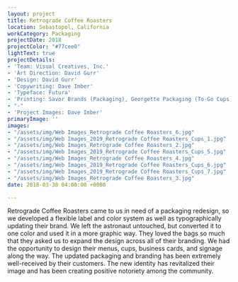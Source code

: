 ```yaml
---
layout: project
title: Retrograde Coffee Roasters
location: Sebastopol, California
workCategory: Packaging
projectDate: 2018
projectColor: "#77cee0"
lightText: true
projectDetails:
- 'Team: Visual Creatives, Inc.'
- 'Art Direction: David Gurr'
- 'Design: David Gurr'
- 'Copywriting: Dave Imber'
- 'Typeface: Futura'
- 'Printing: Savor Brands (Packaging), Georgette Packaging (To-Go Cups)'
- "-"
- 'Project Images: Dave Imber'
primaryImage: ''
images:
- "/assets/img/Web Images_Retrograde Coffee Roasters_6.jpg"
- "/assets/img/Web Images_2019_Retrograde Coffee Roasters_Cups_1.jpg"
- "/assets/img/Web Images_Retrograde Coffee Roasters_2.jpg"
- "/assets/img/Web Images_2019_Retrograde Coffee Roasters_Cups_5.jpg"
- "/assets/img/Web Images_Retrograde Coffee Roasters_4.jpg"
- "/assets/img/Web Images_2019_Retrograde Coffee Roasters_Cups_6.jpg"
- "/assets/img/Web Images_2019_Retrograde Coffee Roasters_Cups_7.jpg"
- "/assets/img/Web Images_Retrograde Coffee Roasters_3.jpg"
date: 2018-03-30 04:00:00 +0000

---
```

Retrograde Coffee Roasters came to us in need of a packaging redesign, so we developed a flexible label and color system as well as typographically updating their brand. We left the astronaut untouched, but converted it to one color and used it in a more graphic way. They loved the bags so much that they asked us to expand the design across all of their branding. We had the opportunity to design their menus, cups, business cards, and signage along the way. The updated packaging and branding has been extremely well-received by their customers. The new identity has revitalized their image and has been creating positive notoriety among the community.